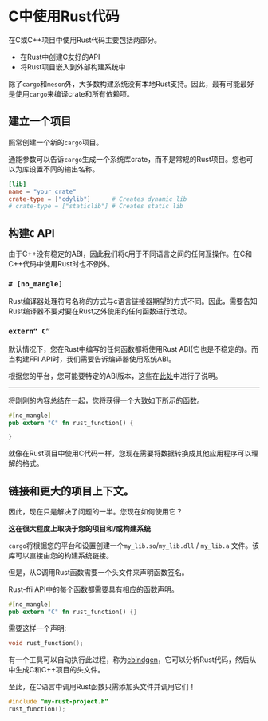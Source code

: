 # C中使用Rust代码

在C或C++项目中使用Rust代码主要包括两部分。

- 在Rust中创建C友好的API
- 将Rust项目嵌入到外部构建系统中

除了`cargo`和`meson`外，大多数构建系统没有本地Rust支持。因此，最有可能最好是使用`cargo`来编译crate和所有依赖项。

## 建立一个项目

照常创建一个新的`cargo`项目。

通能参数可以告诉`cargo`生成一个系统库crate，而不是常规的Rust项目。您也可以为库设置不同的输出名称。

```toml
[lib]
name = "your_crate"
crate-type = ["cdylib"]      # Creates dynamic lib
# crate-type = ["staticlib"] # Creates static lib
```

## 构建`C` API

由于C++没有稳定的ABI，因此我们将`C`用于不同语言之间的任何互操作。在C和C++代码中使用Rust时也不例外。

### `# [no_mangle]`

Rust编译器处理符号名称的方式与c语言链接器期望的方式不同。因此，需要告知Rust编译器不要对要在Rust之外使用的任何函数进行改动。

### `extern“ C”`

默认情况下，您在Rust中编写的任何函数都将使用Rust ABI(它也是不稳定的)。而当构建FFI API时，我们需要告诉编译器使用系统ABI。

根据您的平台，您可能要特定​​的ABI版本，这些在[此处](https://doc.rust-lang.org/reference/items/external-blocks.html)中进行了说明。

---

将刚刚的内容总结在一起，您将获得一个大致如下所示的函数。

```rust , ignore
#[no_mangle]
pub extern "C" fn rust_function() {

}
```

就像在Rust项目中使用C代码一样，您现在需要将数据转换成其他应用程序可以理解的格式。

## 链接和更大的项目上下文。

因此，现在只是解决了问题的一半。您现在如何使用它？

**这在很大程度上取决于您的项目和/或构建系统**

`cargo`将根据您的平台和设置创建一个`my_lib.so`/`my_lib.dll` / `my_lib.a` 文件。该库可以直接由您的构建系统链接。

但是，从C调用Rust函数需要一个头文件来声明函数签名。

Rust-ffi API中的每个函数都需要具有相应的函数声明。

```rust , ignore
#[no_mangle]
pub extern "C" fn rust_function() {}
```
需要这样一个声明:

```C
void rust_function();
```
 
有一个工具可以自动执行此过程，称为[cbindgen]，它可以分析Rust代码，然后从中生成C和C++项目的头文件。

[cbindgen]:https://github.com/eqrion/cbindgen

至此，在C语言中调用Rust函数只需添加头文件并调用它们！


```C
#include "my-rust-project.h"
rust_function();
```
